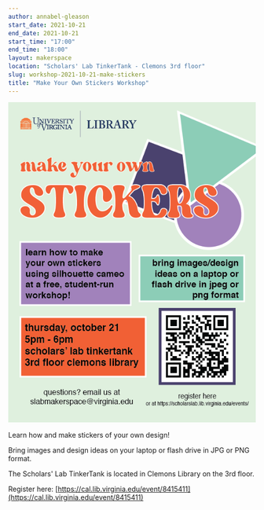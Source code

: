 ```yaml
---
author: annabel-gleason
start_date: 2021-10-21
end_date: 2021-10-21
start_time: "17:00"
end_time: "18:00"
layout: makerspace
location: "Scholars' Lab TinkerTank - Clemons 3rd floor"
slug: workshop-2021-10-21-make-stickers
title: "Make Your Own Stickers Workshop"
---
```


![Make Your Own Stickers Workshop](/assets/post-media/workshops/sticker-workshop.png)

Learn how and make stickers of your own design!

Bring images and design ideas on your laptop or flash drive in JPG or PNG format.

The Scholars' Lab TinkerTank is located in Clemons Library on the 3rd floor.

Register here: [https://cal.lib.virginia.edu/event/8415411](https://cal.lib.virginia.edu/event/8415411)
